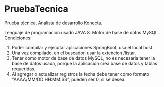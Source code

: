 # PruebaTecnica
Prueba técnica, Analista de desarrollo Konecta.

Lenguaje de programación usado JAVA 8.
Motor de base de datos MySQL.
Condiciones:

1. Poder compilar y ejecutar aplicaciones SpringBoot, usa el local host.
2. Una vez compilado, en el buscador, usar la extencion /listar.
3. Tener como motor de base de datos MySQL, no es necesaria tener la base de datos usada, porque la aplicación crea base de datos y tablas requeridas.
4. Al agregar o actualizar registros la fecha debe tener como formato "AAAA/MM/DD HH:MM:SS", pueden ser 0, si se desea.
